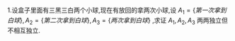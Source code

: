 ### 
1.设盒子里面有三黑三白两个小球,现在有放回的拿两次小球,设 $A_1 =\{第一次拿到白球\},  A_2 = \{第二次拿到白球 \},A_3 = \{两次拿到白球\}$ ,求证 $A_1,A_2,A_3$ 两两独立但不相互独立.

